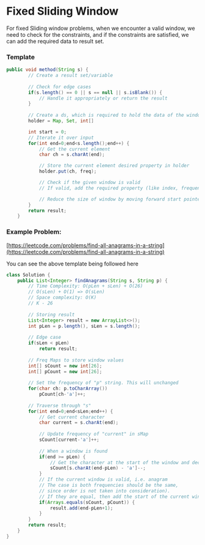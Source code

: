 # Fixed Sliding Window

For fixed Sliding window problems, when we encounter a valid window, we need to check for the constraints, and if the constraints are satisfied, we can add the required data to result set.

### Template

```java
public void method(String s) {
        // Create a result set/variable
  
        // Check for edge cases
        if(s.length() == 0 || s == null || s.isBlank()) {
            // Handle it appropriately or return the result
        }
    
        // Create a ds, which is required to hold the data of the window
        holder = Map, Set, int[]

        int start = 0;
        // Iterate it over input
        for(int end=0;end<s.length();end++) {
            // Get the current element
            char ch = s.charAt(end);

            // Store the current element desired property in holder
            holder.put(ch, freq);

            // Check if the given window is valid
            // If valid, add the required property (like index, frequency, length) to result set

            // Reduce the size of window by moving forward start pointer
        }
        return result;
    }
```

### Example Problem:

[https://leetcode.com/problems/find-all-anagrams-in-a-string](https://leetcode.com/problems/find-all-anagrams-in-a-string)

You can see the above template being followed here

```java
class Solution {
    public List<Integer> findAnagrams(String s, String p) {
        // Time Complexity: O(pLen + sLen) + O(26)
        // O(sLen) + O(1) => O(sLen)
        // Space complexity: O(K)
        // K - 26
        
        // Storing result
        List<Integer> result = new ArrayList<>(); 
        int pLen = p.length(), sLen = s.length();
        
        // Edge case
        if(sLen < pLen) 
            return result;
        
        // Freq Maps to store window values
        int[] sCount = new int[26]; 
        int[] pCount = new int[26];
        
        // Set the frequency of "p" string. This will unchanged
        for(char ch: p.toCharArray())
            pCount[ch-'a']++;
        
        // Traverse through "s"
        for(int end=0;end<sLen;end++) {
            // Get current character
            char current = s.charAt(end);
            
            // Update frequency of "current" in sMap
            sCount[current-'a']++;
            
            // When a window is found
            if(end >= pLen) {
                // Get the character at the start of the window and decrement it
                sCount[s.charAt(end-pLen) - 'a']--; 
            }
            // If the current window is valid, i.e. anagram 
            // The case is both frequencies should be the same, 
            // since order is not taken into consideration). 
            // If they are equal, then add the start of the current window index
            if(Arrays.equals(sCount, pCount)) {
                result.add(end-pLen+1);
            }
        }
        return result;
    }
}
```



